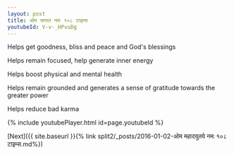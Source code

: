 ```yaml
---
layout: post
title: ओम सणात नमः १०८ टाइम्स
youtubeId: V-v-_HPvuDg
---
```

 
 
Helps get goodness, bliss and peace and God's blessings
 
Helps remain focused, help generate inner energy 
 
Helps boost physical and mental health 
 
Helps remain grounded and generates a sense of gratitude towards the greater power 
 
Helps reduce bad karma
 
 
 
 


{% include youtubePlayer.html id=page.youtubeId %}
 
[Next]({{ site.baseurl }}{% link  split2/_posts/2016-01-02-ओम महादयुतये नमः १०८ टाइम्स.md%})
 
